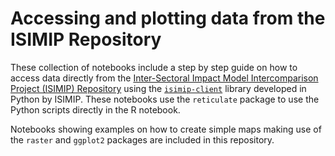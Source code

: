 # Accessing and plotting data from the ISIMIP Repository
These collection of notebooks include a step by step guide on how to access data directly from the [Inter-Sectoral Impact Model Intercomparison Project (ISIMIP) Repository](https://data.isimip.org/) using the [`isimip-client`](https://github.com/ISI-MIP/isimip-client) library developed in Python by ISIMIP. These notebooks use the `reticulate` package to use the Python scripts directly in the R notebook.  

Notebooks showing examples on how to create simple maps making use of the `raster` and `ggplot2` packages are included in this repository.


